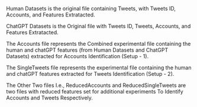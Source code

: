 Human Datasets is the original file containing Tweets, with Tweets ID, Accounts, and Features Extratacted. 

ChatGPT Datasets is the Original file with Tweets ID, Tweets, Accounts, and Features Extratacted.

The Accounts file represents the Combined experimental file containing the human and chatGPT features (from Human Datasets and ChatGPT Datasets) extracted for Accounts Identification (Setup - 1).

The SingleTweets file represents the experimental file containing the human and chatGPT features extracted for Tweets Identification  (Setup - 2).

The Other Two files I.e., ReducedAccounts and ReducedSingleTweets are two files with reduced features set for additional experiments To Identify Accounts and Tweets Respectively.






